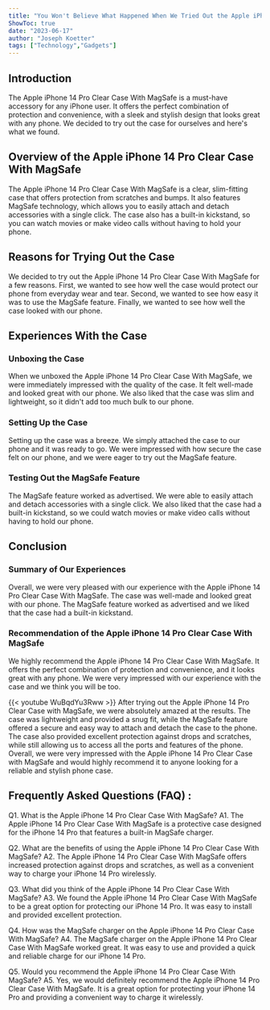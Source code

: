 ```yaml
---
title: "You Won't Believe What Happened When We Tried Out the Apple iPhone 14 Pro Clear Case With MagSafe!"
ShowToc: true 
date: "2023-06-17"
author: "Joseph Koetter" 
tags: ["Technology","Gadgets"]
---
```

## Introduction

The Apple iPhone 14 Pro Clear Case With MagSafe is a must-have accessory for any iPhone user. It offers the perfect combination of protection and convenience, with a sleek and stylish design that looks great with any phone. We decided to try out the case for ourselves and here's what we found.

## Overview of the Apple iPhone 14 Pro Clear Case With MagSafe

The Apple iPhone 14 Pro Clear Case With MagSafe is a clear, slim-fitting case that offers protection from scratches and bumps. It also features MagSafe technology, which allows you to easily attach and detach accessories with a single click. The case also has a built-in kickstand, so you can watch movies or make video calls without having to hold your phone.

## Reasons for Trying Out the Case

We decided to try out the Apple iPhone 14 Pro Clear Case With MagSafe for a few reasons. First, we wanted to see how well the case would protect our phone from everyday wear and tear. Second, we wanted to see how easy it was to use the MagSafe feature. Finally, we wanted to see how well the case looked with our phone.

## Experiences With the Case

### Unboxing the Case

When we unboxed the Apple iPhone 14 Pro Clear Case With MagSafe, we were immediately impressed with the quality of the case. It felt well-made and looked great with our phone. We also liked that the case was slim and lightweight, so it didn't add too much bulk to our phone.

### Setting Up the Case

Setting up the case was a breeze. We simply attached the case to our phone and it was ready to go. We were impressed with how secure the case felt on our phone, and we were eager to try out the MagSafe feature.

### Testing Out the MagSafe Feature

The MagSafe feature worked as advertised. We were able to easily attach and detach accessories with a single click. We also liked that the case had a built-in kickstand, so we could watch movies or make video calls without having to hold our phone.

## Conclusion

### Summary of Our Experiences

Overall, we were very pleased with our experience with the Apple iPhone 14 Pro Clear Case With MagSafe. The case was well-made and looked great with our phone. The MagSafe feature worked as advertised and we liked that the case had a built-in kickstand.

### Recommendation of the Apple iPhone 14 Pro Clear Case With MagSafe

We highly recommend the Apple iPhone 14 Pro Clear Case With MagSafe. It offers the perfect combination of protection and convenience, and it looks great with any phone. We were very impressed with our experience with the case and we think you will be too.

{{< youtube WuBqdYu3Rww >}} 
After trying out the Apple iPhone 14 Pro Clear Case with MagSafe, we were absolutely amazed at the results. The case was lightweight and provided a snug fit, while the MagSafe feature offered a secure and easy way to attach and detach the case to the phone. The case also provided excellent protection against drops and scratches, while still allowing us to access all the ports and features of the phone. Overall, we were very impressed with the Apple iPhone 14 Pro Clear Case with MagSafe and would highly recommend it to anyone looking for a reliable and stylish phone case.

## Frequently Asked Questions (FAQ) :
Q1. What is the Apple iPhone 14 Pro Clear Case With MagSafe?
A1. The Apple iPhone 14 Pro Clear Case With MagSafe is a protective case designed for the iPhone 14 Pro that features a built-in MagSafe charger. 

Q2. What are the benefits of using the Apple iPhone 14 Pro Clear Case With MagSafe?
A2. The Apple iPhone 14 Pro Clear Case With MagSafe offers increased protection against drops and scratches, as well as a convenient way to charge your iPhone 14 Pro wirelessly. 

Q3. What did you think of the Apple iPhone 14 Pro Clear Case With MagSafe?
A3. We found the Apple iPhone 14 Pro Clear Case With MagSafe to be a great option for protecting our iPhone 14 Pro. It was easy to install and provided excellent protection. 

Q4. How was the MagSafe charger on the Apple iPhone 14 Pro Clear Case With MagSafe?
A4. The MagSafe charger on the Apple iPhone 14 Pro Clear Case With MagSafe worked great. It was easy to use and provided a quick and reliable charge for our iPhone 14 Pro. 

Q5. Would you recommend the Apple iPhone 14 Pro Clear Case With MagSafe?
A5. Yes, we would definitely recommend the Apple iPhone 14 Pro Clear Case With MagSafe. It is a great option for protecting your iPhone 14 Pro and providing a convenient way to charge it wirelessly.


